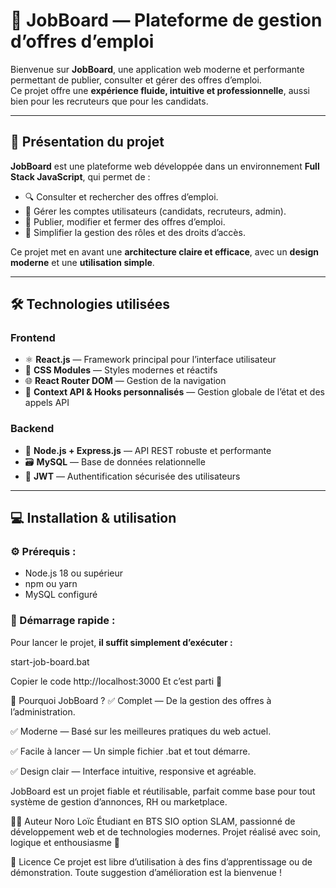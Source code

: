 # 💼 JobBoard — Plateforme de gestion d’offres d’emploi

Bienvenue sur **JobBoard**, une application web moderne et performante permettant de publier, consulter et gérer des offres d’emploi.  
Ce projet offre une **expérience fluide, intuitive et professionnelle**, aussi bien pour les recruteurs que pour les candidats.

---

## 🚀 Présentation du projet

**JobBoard** est une plateforme web développée dans un environnement **Full Stack JavaScript**, qui permet de :

- 🔍 Consulter et rechercher des offres d’emploi.
- 🧾 Gérer les comptes utilisateurs (candidats, recruteurs, admin).
- 💼 Publier, modifier et fermer des offres d’emploi.
- 🧠 Simplifier la gestion des rôles et des droits d’accès.

Ce projet met en avant une **architecture claire et efficace**, avec un **design moderne** et une **utilisation simple**.

---

## 🛠️ Technologies utilisées

### **Frontend**

- ⚛️ **React.js** — Framework principal pour l’interface utilisateur
- 🎨 **CSS Modules** — Styles modernes et réactifs
- 🌐 **React Router DOM** — Gestion de la navigation
- 🧩 **Context API & Hooks personnalisés** — Gestion globale de l’état et des appels API

### **Backend**

- 🧠 **Node.js + Express.js** — API REST robuste et performante
- 🗃️ **MySQL** — Base de données relationnelle
- 🔐 **JWT** — Authentification sécurisée des utilisateurs

---

## 💻 Installation & utilisation

### ⚙️ Prérequis :

- Node.js 18 ou supérieur
- npm ou yarn
- MySQL configuré

### 🚀 Démarrage rapide :

Pour lancer le projet, **il suffit simplement d’exécuter :**

start-job-board.bat

Copier le code
http://localhost:3000
Et c’est parti 🎉

🌟 Pourquoi JobBoard ?
✅ Complet — De la gestion des offres à l’administration.

✅ Moderne — Basé sur les meilleures pratiques du web actuel.

✅ Facile à lancer — Un simple fichier .bat et tout démarre.

✅ Design clair — Interface intuitive, responsive et agréable.

JobBoard est un projet fiable et réutilisable, parfait comme base pour tout système de gestion d’annonces, RH ou marketplace.

👨‍💻 Auteur
Noro Loïc
Étudiant en BTS SIO option SLAM, passionné de développement web et de technologies modernes.
Projet réalisé avec soin, logique et enthousiasme 💪

🏁 Licence
Ce projet est libre d’utilisation à des fins d’apprentissage ou de démonstration.
Toute suggestion d’amélioration est la bienvenue !

```

```
